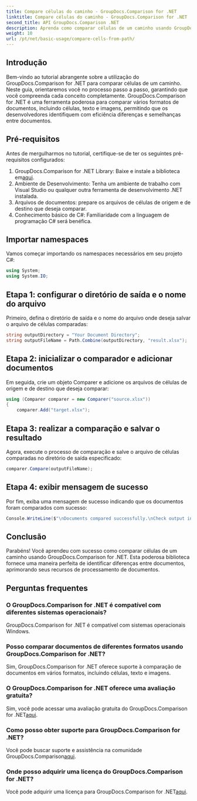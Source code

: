 ```yaml
---
title: Compare células do caminho - GroupDocs.Comparison for .NET
linktitle: Compare células do caminho - GroupDocs.Comparison for .NET
second_title: API GroupDocs.Comparison .NET
description: Aprenda como comparar células de um caminho usando GroupDocs.Comparison for .NET. Identifique com eficiência diferenças entre documentos.
weight: 10
url: /pt/net/basic-usage/compare-cells-from-path/
---
```

## Introdução
Bem-vindo ao tutorial abrangente sobre a utilização do GroupDocs.Comparison for .NET para comparar células de um caminho. Neste guia, orientaremos você no processo passo a passo, garantindo que você compreenda cada conceito completamente. GroupDocs.Comparison for .NET é uma ferramenta poderosa para comparar vários formatos de documentos, incluindo células, texto e imagens, permitindo que os desenvolvedores identifiquem com eficiência diferenças e semelhanças entre documentos.
## Pré-requisitos
Antes de mergulharmos no tutorial, certifique-se de ter os seguintes pré-requisitos configurados:
1. GroupDocs.Comparison for .NET Library: Baixe e instale a biblioteca em[aqui](https://releases.groupdocs.com/comparison/net/).
2. Ambiente de Desenvolvimento: Tenha um ambiente de trabalho com Visual Studio ou qualquer outra ferramenta de desenvolvimento .NET instalada.
3. Arquivos de documentos: prepare os arquivos de células de origem e de destino que deseja comparar.
4. Conhecimento básico de C#: Familiaridade com a linguagem de programação C# será benéfica.

## Importar namespaces
Vamos começar importando os namespaces necessários em seu projeto C#:
```csharp
using System;
using System.IO;
```
## Etapa 1: configurar o diretório de saída e o nome do arquivo
Primeiro, defina o diretório de saída e o nome do arquivo onde deseja salvar o arquivo de células comparadas:
```csharp
string outputDirectory = "Your Document Directory";
string outputFileName = Path.Combine(outputDirectory, "result.xlsx");
```
## Etapa 2: inicializar o comparador e adicionar documentos
Em seguida, crie um objeto Comparer e adicione os arquivos de células de origem e de destino que deseja comparar:
```csharp
using (Comparer comparer = new Comparer("source.xlsx"))
{
    comparer.Add("target.xlsx");
```
## Etapa 3: realizar a comparação e salvar o resultado
Agora, execute o processo de comparação e salve o arquivo de células comparadas no diretório de saída especificado:
```csharp
comparer.Compare(outputFileName);
```
## Etapa 4: exibir mensagem de sucesso
Por fim, exiba uma mensagem de sucesso indicando que os documentos foram comparados com sucesso:
```csharp
Console.WriteLine($"\nDocuments compared successfully.\nCheck output in {outputDirectory}.");
```

## Conclusão
Parabéns! Você aprendeu com sucesso como comparar células de um caminho usando GroupDocs.Comparison for .NET. Esta poderosa biblioteca fornece uma maneira perfeita de identificar diferenças entre documentos, aprimorando seus recursos de processamento de documentos.
## Perguntas frequentes
### O GroupDocs.Comparison for .NET é compatível com diferentes sistemas operacionais?
GroupDocs.Comparison for .NET é compatível com sistemas operacionais Windows.
### Posso comparar documentos de diferentes formatos usando GroupDocs.Comparison for .NET?
Sim, GroupDocs.Comparison for .NET oferece suporte à comparação de documentos em vários formatos, incluindo células, texto e imagens.
### O GroupDocs.Comparison for .NET oferece uma avaliação gratuita?
 Sim, você pode acessar uma avaliação gratuita do GroupDocs.Comparison for .NET[aqui](https://releases.groupdocs.com/).
### Como posso obter suporte para GroupDocs.Comparison for .NET?
Você pode buscar suporte e assistência na comunidade GroupDocs.Comparison[aqui](https://forum.groupdocs.com/c/comparison/12).
### Onde posso adquirir uma licença do GroupDocs.Comparison for .NET?
 Você pode adquirir uma licença para GroupDocs.Comparison for .NET[aqui](https://purchase.groupdocs.com/buy).